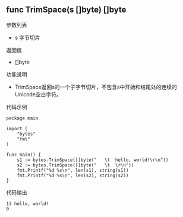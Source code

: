 ## func TrimSpace(s []byte) []byte

参数列表

- s 字节切片

返回值

- []byte

功能说明

- TrimSpace返回s的一个子字节切片，不包含s中开始和结尾处的连续的Unicode空白字符。

代码示例

	package main

	import (
		"bytes"
		"fmt"
	)

	func main() {
		s1 := bytes.TrimSpace([]byte("   \t  hello, world!\r\n"))
		s2 := bytes.TrimSpace([]byte("   \t  \r\n"))
		fmt.Printf("%d %s\n", len(s1), string(s1))
		fmt.Printf("%d %s\n", len(s2), string(s2))
	}

代码输出

	13 hello, world!
	0
